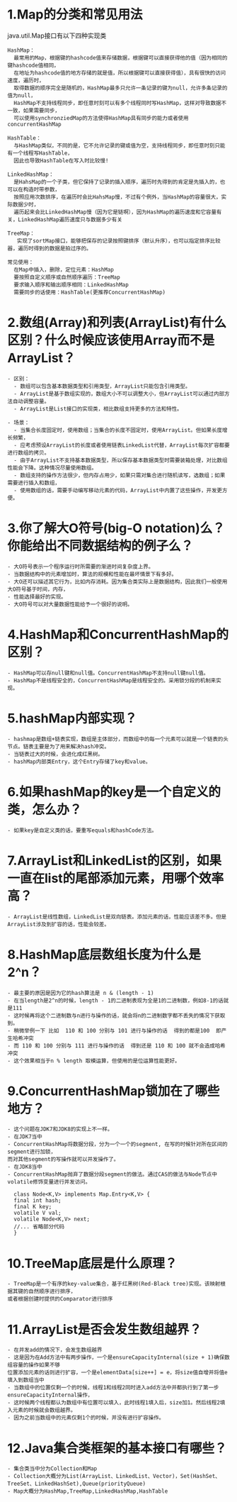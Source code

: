 # 1.Map的分类和常见用法
  java.util.Map接口有以下四种实现类
  
    HashMap：
      最常用的Map，根据键的hashcode值来存储数据，根据键可以直接获得他的值（因为相同的键hashcode值相同，
      在地址为hashcode值的地方存储的就是值，所以根据键可以直接获得值），具有很快的访问速度，遍历时，
      取得数据的顺序完全是随机的，HashMap最多只允许一条记录的键为null，允许多条记录的值为null，
      HashMap不支持线程同步，即任意时刻可以有多个线程同时写HashMap，这样对导致数据不一致，如果需要同步，
      可以使用synchronziedMap的方法使得HashMap具有同步的能力或者使用concurrentHashMap

    HashTable：
      与HashMap类似，不同的是，它不允许记录的键或值为空，支持线程同步，即任意时刻只能有一个线程写HashTable，
      因此也导致HashTable在写入时比较慢!

    LinkedHashMap：
      是HahsMap的一个子类，但它保持了记录的插入顺序，遍历时先得到的肯定是先插入的，也可以在构造时带参数，
      按照应用次数排序，在遍历时会比HahsMap慢，不过有个例外，当HashMap的容量很大，实际数据少时，
      遍历起来会比LinkedHashMap慢（因为它是链啊），因为HashMap的遍历速度和它容量有关，LinkedHashMap遍历速度只与数据多少有关

    TreeMap：
       实现了sortMap接口，能够把保存的记录按照键排序（默认升序），也可以指定排序比较器，遍历时得到的数据是拍过序的。

    常见使用：
      在Map中插入，删除，定位元素：HashMap
      要按照自定义顺序或自然顺序遍历：TreeMap
      要求输入顺序和输出顺序相同：LinkedHashMap
      需要同步的话使用：HashTable(更推荐ConcurrentHashMap)
   
   
# 2.数组(Array)和列表(ArrayList)有什么区别？什么时候应该使用Array而不是ArrayList？ 
    - 区别：
      - 数组可以包含基本数据类型和引用类型，ArrayList只能包含引用类型。
      - ArrayList是基于数组实现的，数组大小不可以调整大小，但ArrayList可以通过内部方法自动调整容量。
      - ArrayList是List接口的实现类，相比数组支持更多的方法和特性。

    - 场景：
      - 当集合长度固定时，使用数组；当集合的长度不固定时，使用ArrayList。但如果长度增长频繁，
      - 应考虑预设ArrayList的长度或者使用链表LinkedList代替，ArrayList每次扩容都要进行数组的拷贝。
      - 由于ArrayList不支持基本数据类型，所以保存基本数据类型时需要装箱处理，对比数组性能会下降。这种情况尽量使用数组。
      - 数组支持的操作方法很少，但内存占用少，如果只需对集合进行随机读写，选数组；如果需要进行插入和数组，
      - 使用数组的话，需要手动编写移动元素的代码，ArrayList中内置了这些操作，开发更方便。
      
# 3.你了解大O符号(big-O notation)么？你能给出不同数据结构的例子么？
    - 大O符号表示一个程序运行时所需要的渐进时间复杂度上界。
    - 当数据结构中的元素增加时，算法的规模和性能在最坏情景下有多好。
    - 大O还可以描述其它行为，比如内存消耗。因为集合类实际上是数据结构，因此我们一般使用大O符号基于时间，内存，
    - 性能选择最好的实现。
    - 大O符号可以对大量数据性能给予一个很好的说明。
    
# 4.HashMap和ConcurrentHashMap的区别？ 
    - HashMap可以存null键和null值。ConcurrentHashMap不支持null键null值。
    - HashMap不是线程安全的，ConcurrentHashMap是线程安全的。采用锁分段的机制来实现。
    

# 5.hashMap内部实现？ 
    - hashmap是数组+链表实现，数组是主体部分，而数组中的每一个元素可以就是一个链表的头节点。链表主要是为了用来解决hash冲突。
    - 当链表过大的时候，会进化成红黑树。
    - hashMap内部类Entry，这个Entry存储了key和value。
    
    
# 6.如果hashMap的key是一个自定义的类，怎么办？ 
    - 如果key是自定义类的话，要重写equals和hashCode方法。
    
    
# 7.ArrayList和LinkedList的区别，如果一直在list的尾部添加元素，用哪个效率高？ 
    - ArrayList是线性数组，LinkedList是双向链表。添加元素的话，性能应该差不多。但是ArrayList涉及到扩容的话，性能会较差。
    
    
# 8.HashMap底层数组长度为什么是2^n？ 
    - 最主要的原因是因为它的hash算法是 n & (length - 1)
    - 在当length是2^n的时候，length - 1的二进制表现为全是1的二进制数，例如8-1的话就是111
    - 这时候再将这个二进制数与n进行与操作的话，就会将n的二进制数字都不丢失的情况下获取到。
    - 稍微举例一下 比如  110 和 100 分别与 101 进行与操作的话  得到的都是100  即产生哈希冲突
    - 而 110 和 100 分别与 111 进行与操作的话  得到还是 110 和 100 就不会造成哈希冲突
    - 这个效果相当于n % length 取模运算，但使用的是位运算性能更好。
    
# 9.ConcurrentHashMap锁加在了哪些地方？
    - 这个问题在JDK7和JDK8的实现上不一样。
    - 在JDK7当中
    - ConcurrentHashMap将数据分段，分为一个一个的segment, 在写的时候针对所在区间的segment进行加锁，
    而对其他segment的写操作就可以并发操作了。
    - 在JDK8当中
    - ConcurrentHashMap抛弃了数据分段segment的做法。通过CAS的做法与Node节点中volatile修饰变量进行并发访问。
  
  ```
    class Node<K,V> implements Map.Entry<K,V> {
    final int hash;
    final K key;
    volatile V val;
    volatile Node<K,V> next;
    //... 省略部分代码
    } 
  ```
    
 # 10.TreeMap底层是什么原理？ 
    - TreeMap是一个有序的key-value集合，基于红黑树(Red-Black tree)实现。该映射根据其键的自然顺序进行排序，
    或者根据创建时提供的Comparator进行排序
    
    
 # 11.ArrayList是否会发生数组越界？
    - 在并发add的情况下，会发生数组越界
    - 这是因为在Add方法中有两步操作，一个是ensureCapacityInternal(size + 1)确保数组容量的操作如果不够
    位置添加元素的话则进行扩容，一个是elementData[size++] = e，将size值自增并将值e填入到数组当中
    - 当数组中的位置仅剩一个的时候，线程1和线程2同时进入add方法中并都执行到了第一步ensureCapacityInternal操作，
    - 这时候两个线程都认为数组中有位置可以填入，此时线程1填入后，size加1。然后线程2填入元素的时候就会数组越界。
    - 因为之前当数组中的元素仅剩1个的时候，并没有进行扩容操作。
    
    
 # 12.Java集合类框架的基本接口有哪些？ 
    - 集合类当中分为Collection和Map
    - Collection大概分为List(ArrayList、LinkedList、Vector)，Set(HashSet、TreeSet、LinkedHashSet),Queue(priorityQueue)
    - Map大概分为HashMap,TreeMap,LinkedHashMap,HashTable
